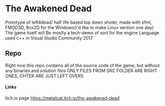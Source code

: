 # The Awakened Dead 
Prototype of left4dead/ half life based top down shoter, made with sfml, FMOD3D, Box2D for the Windows(i'd like to make Linux version one day)<br/>
The game itself will Be moslty a tech-demo of sort for the engine
Language used c++ in Visual Studio Community 2017

## Repo
Right now this repo contains all of the source code of the game, but without any binaries and solution files
ONLY FILES FROM SRC FOLDER ARE RIGHT ONES, OHTER ARE JUST LEFT OVERS

#### Links
Itch.io page https://metalcat.itch.io/the-awakened-dead
